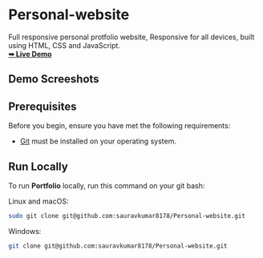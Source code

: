 # Personal-website

Full responsive personal protfolio website, Responsive for all devices, built using HTML, CSS and JavaScript.
 <br>
 <a href="https://sauravkumar8178.github.io/Portfolio/"><strong>➥ Live Demo</strong></a>

## Demo Screeshots


## Prerequisites

Before you begin, ensure you have met the following requirements:

* [Git](https://git-scm.com/downloads "Download Git") must be installed on your operating system.

## Run Locally

To run **Portfolio** locally, run this command on your git bash:

Linux and macOS:

```bash
sudo git clone git@github.com:sauravkumar8178/Personal-website.git
```

Windows:

```bash
git clone git@github.com:sauravkumar8178/Personal-website.git
```
